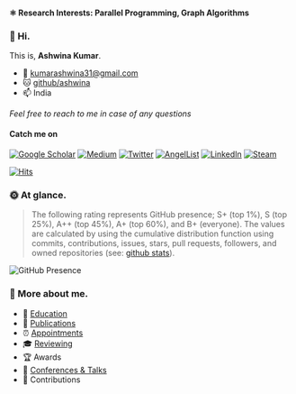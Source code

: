#### ⚛️ Research Interests: Parallel Programming, Graph Algorithms

### :wave: Hi.
This is, **Ashwina Kumar**. 

* :email: kumarashwina31@gmail.com
* :cat: [github/ashwina](https://github.com/ashwina)
* :mailbox: India

*Feel free to reach to me in case of any questions*

#### Catch me on  
[<img alt="Google Scholar" src="https://img.shields.io/badge/Google%20Scholar-%234885ED.svg?&style=for-the-badge&logo=Google%20Scholar&logoColor=white" />](https://scholar.google.com/citations?user=6IPsRzoAAAAJ&hl=en)
[<img alt="Medium" src="https://img.shields.io/badge/Medium-%23000000.svg?&style=for-the-badge&logo=Medium&logoColor=white" />]()
[<img alt="Twitter" src="https://img.shields.io/badge/Twitter-%2300ACEE.svg?&style=for-the-badge&logo=Twitter&logoColor=white" />](https://twitter.com/ImAshwina)
[<img alt="AngelList" src="https://img.shields.io/badge/AngelList-%23000000.svg?&style=for-the-badge&logo=AngelList&logoColor=white" />]()
[<img alt="LinkedIn" src="https://img.shields.io/badge/LinkedIn-%230E76A8.svg?&style=for-the-badge&logo=LinkedIn&logoColor=white" />]()
[<img alt="Steam" src="https://img.shields.io/badge/Steam-%2312100E.svg?&style=for-the-badge&logo=Steam&logoColor=white" />]()

[![Hits](https://hits.seeyoufarm.com/api/count/incr/badge.svg?url=https%3A%2F%2Fgithub.com%2Fashwina%2Fhit-counter&count_bg=%2379C83D&title_bg=%23555555&icon=&icon_color=%23E7E7E7&title=hits&edge_flat=false)](https://hits.seeyoufarm.com)


### :sun_with_face: At glance.
> The following rating represents GitHub presence; S+ (top 1%), S (top 25%), A++ (top 45%), A+ (top 60%), and B+ (everyone). The values are calculated by using the cumulative distribution function using commits, contributions, issues, stars, pull requests, followers, and owned repositories (see: [github stats](https://github.com/anuraghazra/github-readme-stats)).

![GitHub Presence](https://github-readme-stats.vercel.app/api?username=ashwina&count_private=true&show_icons=true&theme=dracula)


### :space_invader: More about me.
- 🌱 [Education]()
- 📝 [Publications]()
- ⏰ [Appointments]()
- 🎓 [Reviewing]()
- 🏆 Awards
- 🍍 [Conferences & Talks]()
- 🎉 Contributions
